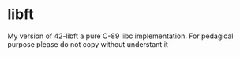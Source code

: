 libft
=====

My version of 42-libft a pure C-89 libc implementation. For pedagical purpose please do not copy without understant it
